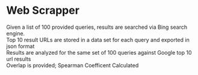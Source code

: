 # Web Scrapper 

Given a list of 100 provided queries, results are searched via Bing search engine.    
Top 10 result URLs are stored in a data set for each query and exported in json format  
Results are analyzed for the same set of 100 queries  against Google top 10 url results  
Overlap is provided; Spearman Coefficent Calculated  


